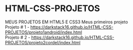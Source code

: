 # HTML-CSS-PROJETOS
MEUS PROJETOS EM HTML5 E CSS3
Meus primeiros projeto </br>
Projeto # 1 - <a>https://darkstack16.github.io/HTML-CSS-PROJETOS/projeto1android/index.html</a> </br>
Projeto # 2 - <a>https://darkstack16.github.io/HTML-CSS-PROJETOS/projeto2cordel/index.html</a>